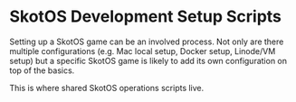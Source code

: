 # SkotOS Development Setup Scripts

Setting up a SkotOS game can be an involved process. Not only are there multiple configurations (e.g. Mac local setup, Docker setup, Linode/VM setup) but a specific SkotOS game is likely to add its own configuration on top of the basics.

This is where shared SkotOS operations scripts live.
